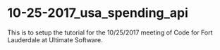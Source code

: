 # 10-25-2017_usa_spending_api
This is to setup the tutorial for the 10/25/2017 meeting of Code for Fort Lauderdale at Ultimate Software.
